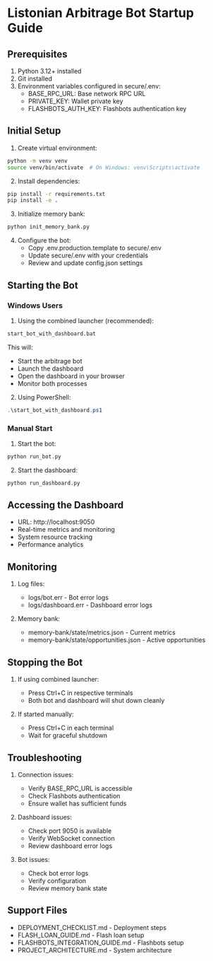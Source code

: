 # Listonian Arbitrage Bot Startup Guide

## Prerequisites
1. Python 3.12+ installed
2. Git installed
3. Environment variables configured in secure/.env:
   - BASE_RPC_URL: Base network RPC URL
   - PRIVATE_KEY: Wallet private key
   - FLASHBOTS_AUTH_KEY: Flashbots authentication key

## Initial Setup

1. Create virtual environment:
```bash
python -m venv venv
source venv/bin/activate  # On Windows: venv\Scripts\activate
```

2. Install dependencies:
```bash
pip install -r requirements.txt
pip install -e .
```

3. Initialize memory bank:
```bash
python init_memory_bank.py
```

4. Configure the bot:
   - Copy .env.production.template to secure/.env
   - Update secure/.env with your credentials
   - Review and update config.json settings

## Starting the Bot

### Windows Users
1. Using the combined launcher (recommended):
```bash
start_bot_with_dashboard.bat
```

This will:
- Start the arbitrage bot
- Launch the dashboard
- Open the dashboard in your browser
- Monitor both processes

2. Using PowerShell:
```powershell
.\start_bot_with_dashboard.ps1
```

### Manual Start
1. Start the bot:
```bash
python run_bot.py
```

2. Start the dashboard:
```bash
python run_dashboard.py
```

## Accessing the Dashboard
- URL: http://localhost:9050
- Real-time metrics and monitoring
- System resource tracking
- Performance analytics

## Monitoring
1. Log files:
   - logs/bot.err - Bot error logs
   - logs/dashboard.err - Dashboard error logs

2. Memory bank:
   - memory-bank/state/metrics.json - Current metrics
   - memory-bank/state/opportunities.json - Active opportunities

## Stopping the Bot
1. If using combined launcher:
   - Press Ctrl+C in respective terminals
   - Both bot and dashboard will shut down cleanly

2. If started manually:
   - Press Ctrl+C in each terminal
   - Wait for graceful shutdown

## Troubleshooting
1. Connection issues:
   - Verify BASE_RPC_URL is accessible
   - Check Flashbots authentication
   - Ensure wallet has sufficient funds

2. Dashboard issues:
   - Check port 9050 is available
   - Verify WebSocket connection
   - Review dashboard error logs

3. Bot issues:
   - Check bot error logs
   - Verify configuration
   - Review memory bank state

## Support Files
- DEPLOYMENT_CHECKLIST.md - Deployment steps
- FLASH_LOAN_GUIDE.md - Flash loan setup
- FLASHBOTS_INTEGRATION_GUIDE.md - Flashbots setup
- PROJECT_ARCHITECTURE.md - System architecture